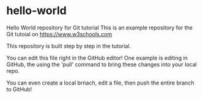 # hello-world
Hello World repository for Git tutorial
This is an example repository for the Git tutoial on https://www.w3schools.com

This repository is built step by step in the tutorial.

You can edit this file right in the GitHub editor!  One example is editing in GitHub, the using the 'pull' command to bring these changes into your local repo.

You can even create a local brnach, edit a file, then push the entire branch to GitHub!
